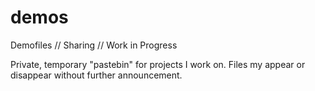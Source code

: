 # demos
Demofiles // Sharing // Work in Progress

Private, temporary "pastebin" for projects I work on. Files my appear or disappear without further announcement.

